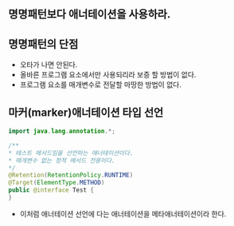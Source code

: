 ## 명명패턴보다 애너테이션을 사용하라.
## 명명패턴의 단점
  - 오타가 나면 안된다.
  - 올바른 프로그램 요소에서만 사용되리라 보증 할 방법이 없다.
  - 프로그램 요소를 매개변수로 전달할 마땅한 방법이 없다.


## 마커(marker)애너테이션 타입 선언
  ```java
  import java.lang.annotation.*;
  
  /**
  * 테스트 메서드임을 선언하는 애너테이션이다.
  * 매개변수 없는 정적 메서드 전용이다.
  */
  @Retention(RetentionPolicy.RUNTIME)
  @Target(ElementType.METHOD)
  public @interface Test {
  }
  ```
  - 이처럼 애너테이션 선언에 다는 애너테이션을 메타애너테이션이라 한다.
  ```java
  
